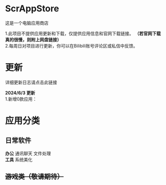 # ScrAppStore
这是一个电脑应用商店  
  
1.此项目不提供应用更新和下载，仅提供应用信息和官网下载链接。 **（若官网下载真的很慢，则附上网盘链接）**  
2.每周日对项目进行更新，你可以在Bilibili账号评论区或私信中反馈。  

# 更新  
详细更新日志请点击此链接  
  
**2024/6/3 更新**  
1.新增0款应用：  
# 应用分类
## 日常软件
**办公**    通讯聊天   文件处理  
**工具**    系统美化
## ~~游戏类（敬请期待）~~

